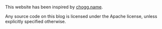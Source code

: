 This website has been inspired by [chogg.name](http://chogg.name).

Any source code on this blog is licensed under the Apache license, unless explicitly specified otherwise.

